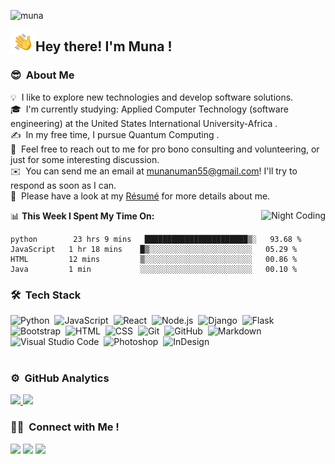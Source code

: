 ![muna](https://github.com/Samkiroko/Nextacore_website/assets/43377799/932a00ec-ca8c-4945-8430-8f5f90340906)

<img alt="Night Coding" src="./assets/Hand%20Wave.gif" width='40' align="left"/><h2>Hey there! I'm Muna ! </h2>

### 😎 &nbsp;About Me

💡 &nbsp;I like to explore new technologies and develop software solutions.\
🎓 &nbsp;I'm currently studying: Applied Computer Technology (software engineering)  at the United States International University-Africa .\
✍️ &nbsp;In my free time, I pursue Quantum Computing .\
💬 &nbsp;Feel free to reach out to me for pro bono consulting and volunteering, or just for some interesting discussion.\
✉️ &nbsp;You can send me an email at munanuman55@gmail.com! I'll try to respond as soon as I can.\
📄 &nbsp;Please have a look at my [Résumé](file:///Users/muna/Downloads/MunaSaidCVpdf.pdf) for more details about me.

<img alt="Night Coding" src="https://raw.githubusercontent.com/Samkiroko/Samkiroko/master/assets/Night-Coding.gif" align="right"/>

📊 **This Week I Spent My Time On:**

<!--START_SECTION:waka-->

```text
python        23 hrs 9 mins   ███████████████████████▒░   93.68 %
JavaScript   1 hr 18 mins    █▒░░░░░░░░░░░░░░░░░░░░░░░   05.29 %
HTML         12 mins         ▒░░░░░░░░░░░░░░░░░░░░░░░░   00.86 %
Java         1 min           ░░░░░░░░░░░░░░░░░░░░░░░░░   00.10 %
```

<!--END_SECTION:waka-->

### 🛠 &nbsp;Tech Stack

![Python](https://img.shields.io/badge/-Python-05122A?style=flat&logo=python)&nbsp;
![JavaScript](https://img.shields.io/badge/-JavaScript-05122A?style=flat&logo=javascript)&nbsp;
![React](https://img.shields.io/badge/-React-05122A?style=flat&logo=react)&nbsp;
![Node.js](https://img.shields.io/badge/-Node.js-05122A?style=flat&logo=node.js)&nbsp;
![Django](https://img.shields.io/badge/-Django-05122A?style=flat&logo=django&logoColor=092E20)&nbsp;
![Flask](https://img.shields.io/badge/-Flask-05122A?style=flat&logo=flask)&nbsp;
![Bootstrap](https://img.shields.io/badge/-Bootstrap-05122A?style=flat&logo=bootstrap&logoColor=563D7C)&nbsp;
![HTML](https://img.shields.io/badge/-HTML-05122A?style=flat&logo=HTML5)&nbsp;
![CSS](https://img.shields.io/badge/-CSS-05122A?style=flat&logo=CSS3&logoColor=1572B6)&nbsp;
![Git](https://img.shields.io/badge/-Git-05122A?style=flat&logo=git)&nbsp;
![GitHub](https://img.shields.io/badge/-GitHub-05122A?style=flat&logo=github)&nbsp;
![Markdown](https://img.shields.io/badge/-Markdown-05122A?style=flat&logo=markdown)&nbsp;
![Visual Studio Code](https://img.shields.io/badge/-Visual%20Studio%20Code-05122A?style=flat&logo=visual-studio-code&logoColor=007ACC)&nbsp;
![Photoshop](https://img.shields.io/badge/-Photoshop-05122A?style=flat&logo=adobe-photoshop)&nbsp;
![InDesign](https://img.shields.io/badge/-InDesign-05122A?style=flat&logo=adobe-indesign)&nbsp;
<br>
<br>

### ⚙️ &nbsp;GitHub Analytics

<p align="justify" display="inline">
<a href="https://github.com/Samkiroko">
  <img height="180em" src="https://github-readme-stats-eight-theta.vercel.app/api?username=Samkiroko&show_icons=true&theme=algolia&include_all_commits=true&count_private=true"/>
  <img height="180em" src="https://github-readme-stats-eight-theta.vercel.app/api/top-langs/?username=Samkiroko&layout=compact&langs_count=8&theme=algolia"/>
</a>
</p>

### 🤝🏻 &nbsp;Connect with Me !

<p align="justify">
<a href="https://www.linkedin.com/in/muna-numan-495a37219/"><img src="https://img.shields.io/badge/-Samuel%20Kiroko%20Njenga-0077B5?style=flat&logo=Linkedin&logoColor=white"/></a>
<a href="mailto:munanuman55@gmail.com"><img src="https://img.shields.io/badge/-kirokodev@gmail.com-D14836?style=flat&logo=Gmail&logoColor=white"/></a>
<a href="https://twitter.com/NumanMuna"><img src="https://img.shields.io/badge/-@Samkiroko-4391DA?style=flat&logo=Twitter&logoColor=white"/></a>
</p>
